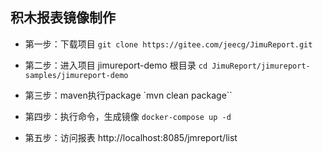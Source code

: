 积木报表镜像制作
-----------------------------------

-  第一步：下载项目
	`git clone https://gitee.com/jeecg/JimuReport.git`

-  第二步：进入项目 jimureport-demo 根目录
	`cd JimuReport/jimureport-samples/jimureport-demo`
	
-  第三步：maven执行package
         `mvn clean package``
		 
-  第四步：执行命令，生成镜像
         `docker-compose up -d`
		 
-  第五步：访问报表
        http://localhost:8085/jmreport/list
